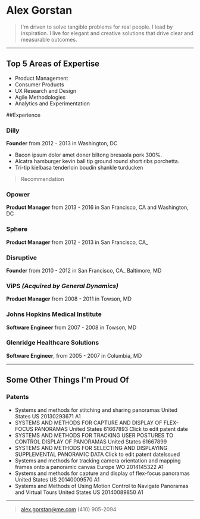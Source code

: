 # Alex Gorstan
>I'm driven to solve tangible problems for real people. I lead by inspiration. I live for elegant and creative solutions that drive clear and measurable outcomes.

---
## Top 5 Areas of Expertise
- Product Management
- Consumer Products
- UX Research and Design
- Agile Methodologies
- Analytics and Experimentation

##Experience
### Dilly
**Founder** from 2012 - 2013 in Washington, DC
* Bacon ipsum dolor amet doner biltong bresaola pork 300%.
* Alcatra hamburger kevin ball tip ground round short ribs porchetta.
* Tri-tip kielbasa tenderloin boudin shankle turducken

> Recommendation

### Opower
**Product Manager** from 2013 - 2016 in San Francisco, CA and Washington, DC

### Sphere
**Product Manager** from 2012 - 2013 in San Francisco, CA_

### Disruptive
**Founder** from 2010 - 2012 in San Francisco, CA_ Baltimore, MD

### ViPS _(Acquired by General Dynamics)_
**Product Manager** from 2008 - 2011 in Towson, MD

### Johns Hopkins Medical Institute
**Software Engineer** from 2007 - 2008 in Towson, MD

### Glenridge Healthcare Solutions
**Software Engineer**, from 2005 - 2007 in Columbia, MD

---
## Some Other Things I'm Proud Of
### Patents
* Systems and methods for stitching and sharing panoramas
United States US 20130293671 A1
* SYSTEMS AND METHODS FOR CAPTURE AND DISPLAY OF FLEX-FOCUS PANORAMAS
United States 61667893
Click to edit patent date
* SYSTEMS AND METHODS FOR TRACKING USER POSTURES TO CONTROL DISPLAY OF PANORAMAS
United States 61667899
* SYSTEMS AND METHODS FOR SELECTING AND DISPLAYING SUPPLEMENTAL PANORAMIC DATA
Click to edit patent dateIssued 
* Systems and methods for tracking camera orientation and mapping frames onto a panoramic canvas
Europe WO 2014145322 A1
* Systems and methods for capture and display of flex-focus panoramas
United States US 20140009570 A1
* Systems and Methods of Using Motion Control to Navigate Panoramas and Virtual Tours
United States US 20140089850 A1



---
> [alex.gorstan@me.com](mailto:alex.gorstan@me.com)
> (410) 905-2094
